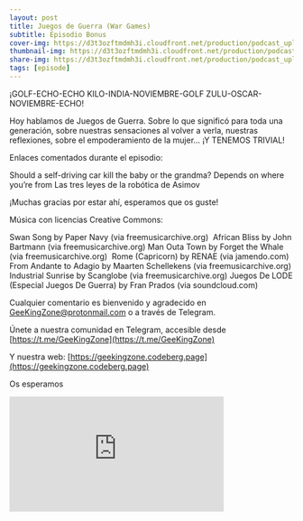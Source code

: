 ```yaml
---
layout: post
title: Juegos de Guerra (War Games)
subtitle: Episodio Bonus
cover-img: https://d3t3ozftmdmh3i.cloudfront.net/production/podcast_uploaded_nologo400/14743809/14743809-1619370372653-eb16be7dd0aee.jpg
thumbnail-img: https://d3t3ozftmdmh3i.cloudfront.net/production/podcast_uploaded_nologo400/14743809/14743809-1619370372653-eb16be7dd0aee.jpg
share-img: https://d3t3ozftmdmh3i.cloudfront.net/production/podcast_uploaded_nologo400/14743809/14743809-1619370372653-eb16be7dd0aee.jpg
tags: [episode]
---
```


¡GOLF-ECHO-ECHO KILO-INDIA-NOVIEMBRE-GOLF ZULU-OSCAR-NOVIEMBRE-ECHO!

Hoy hablamos de Juegos de Guerra. Sobre lo que significó para toda una generación, sobre nuestras sensaciones al volver a verla, nuestras reflexiones, sobre el empoderamiento de la mujer... ¡Y TENEMOS TRIVIAL!&nbsp;

Enlaces comentados durante el episodio:

 Should a self-driving car kill the baby or the grandma? Depends on where you’re from
 Las tres leyes de la robótica de Asimov

¡Muchas gracias por estar ahí, esperamos que os guste!

Música con licencias Creative Commons:

 Swan Song by Paper Navy (via freemusicarchive.org)&nbsp;
 African Bliss by John Bartmann (via freemusicarchive.org)
 Man Outa Town by Forget the Whale (via freemusicarchive.org)&nbsp;
 Rome (Capricorn) by RENAE (via jamendo.com)
 From Andante to Adagio by Maarten Schellekens (via freemusicarchive.org)
 Industrial Sunrise by Scanglobe (via freemusicarchive.org)
  Juegos De LODE (Especial Juegos De Guerra) by Fran Prados (via soundcloud.com)

Cualquier comentario es bienvenido y agradecido en GeeKingZone@protonmail.com o a través de Telegram.

Únete a nuestra comunidad en Telegram, accesible desde [https://t.me/GeeKingZone](https://t.me/GeeKingZone)

Y nuestra web: [https://geekingzone.codeberg.page](https://geekingzone.codeberg.page)

Os esperamos
<iframe src='https://podcasters.spotify.com/pod/show/geekingzone/embed/episodes/Juegos-de-Guerra-War-Games-e19ovpq' height='204px' width='380px' frameborder='0' scrolling='no'></iframe>